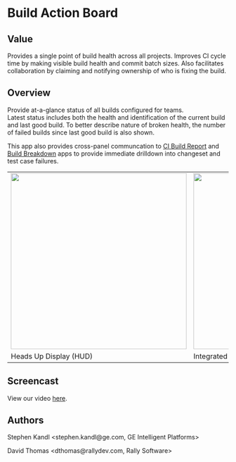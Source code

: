 Build Action Board
==================

## Value
Provides a single point of build health across all projects.
Improves CI cycle time by making visible build health and commit batch sizes.
Also facilitates collaboration by claiming and notifying ownership of who is fixing the build.

## Overview

Provide at-a-glance status of all builds configured for teams.  
Latest status includes both the health and identification of 
the current build and last good build.  To better describe nature
of broken health, the number of failed builds since last good build is 
also shown.

This app also provides cross-panel communcation to [CI Build Report](https://github.com/RallyCommunity/build-dashboard)
and [Build Breakdown](https://github.com/EddieGotherman/BuildBreakdown) apps to provide immediate drilldown into
changeset and test case failures.

<table>
<tr><td><a href="https://raw.github.com/skandl/BuildActionBoard/master/build_action_board-HUD.png"><img width="400"
src="https://raw.github.com/skandl/BuildActionBoard/master/build_action_board-HUD.png"></a></td>
<td><a href="https://raw.github.com/skandl/BuildActionBoard/master/build_action_board-Integrated.png"><img width="400"
src="https://raw.github.com/skandl/BuildActionBoard/master/build_action_board-Integrated.png"></a></td></tr>
<tr><td>Heads Up Display (HUD)</td><td>Integrated Build Apps</td></tr>
</table>

## Screencast

View our video [here](http://screencast.com/t/DXL1ilgMB).

## Authors

<p>Stephen Kandl &lt;stephen.kandl@ge.com, GE Intelligent Platforms&gt;</p>
<p>David Thomas &lt;dthomas@rallydev.com, Rally Software&gt;</p>

